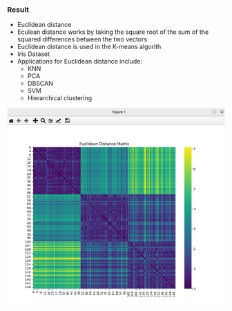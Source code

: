 ### Result
* Euclidean distance
* Eculean distance works by taking the square root of the sum of the squared differences between the two vectors
* Euclidean distance is used in the K-means algorith
* Iris Dataset
* Applications for Euclidean distance include:
  * KNN
  * PCA
  * DBSCAN
  * SVM
  * Hierarchical clustering 


<img src='result.png' />

